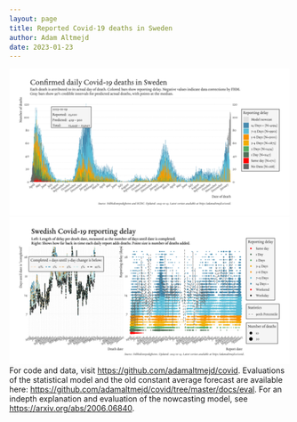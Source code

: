 ```yaml
---
layout: page
title: Reported Covid-19 deaths in Sweden
author: Adam Altmejd
date: 2023-01-23
---
```


![Graph of Swedish Covid-19 deaths with reporting delay.](deaths_lag_sweden_2023-01-23.png "Swedish Covid-19 deaths.")
![Graph of Swedish Covid-19 reporting delay in daily deaths.](lag_trend_sweden_2023-01-23.png "Trend in Swedish Covid-19 mortality reporting delay.")
For code and data, visit <https://github.com/adamaltmejd/covid>.
Evaluations of the statistical model and the old constant average forecast are available here: <https://github.com/adamaltmejd/covid/tree/master/docs/eval>.
For an indepth explanation and evaluation of the nowcasting model, see <https://arxiv.org/abs/2006.06840>.
